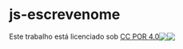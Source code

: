 # js-escrevenome

<p xmlns:cc="http://creativecommons.org/ns#" >Este trabalho está licenciado sob <a href="http://creativecommons.org/licenses/by/4.0/?ref=chooser-v1" target="_blank" rel="license noopener noreferrer" style="display:inline-block;" >CC POR 4.0<img style="height:22px!importante; margem-esquerda: 3px; vertical-align:text-bottom;" src="https://mirrors.creativecommons.org/presskit/icons/cc.svg?ref=chooser-v1"><img style="height:22px!importante; margem-esquerda: 3px; vertical-align:text-bottom;" src="https://mirrors.creativecommons.org/presskit/icons/by.svg?ref=chooser-v1"></a></p>
